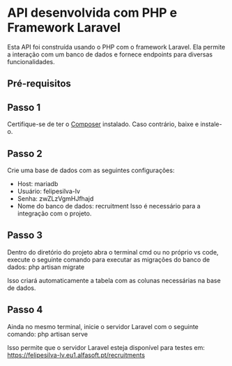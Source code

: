 # API desenvolvida com PHP e Framework Laravel

Esta API foi construída usando o PHP com o framework Laravel. Ela permite a interação com um banco de dados e fornece endpoints para diversas funcionalidades.

## Pré-requisitos

## Passo 1

Certifique-se de ter o [Composer](https://getcomposer.org/) instalado. Caso contrário, baixe e instale-o.

## Passo 2
Crie uma base de dados com as seguintes configurações:
   - Host: mariadb
   - Usuário: felipesilva-lv
   - Senha: zwZLzVgmHJfhajd
   - Nome do banco de dados: recruitment
   Isso é necessário para a integração com o projeto.


## Passo 3
Dentro do diretório do projeto abra o terminal cmd ou no próprio vs code, execute o seguinte comando para executar as migrações do banco de dados:
php artisan migrate

Isso criará automaticamente a tabela com as colunas necessárias na base de dados.

## Passo 4
Ainda no mesmo terminal, inicie o servidor Laravel com o seguinte comando:
php artisan serve

Isso permite que o servidor Laravel esteja disponível para testes em:
https://felipesilva-lv.eu1.alfasoft.pt/recruitments

